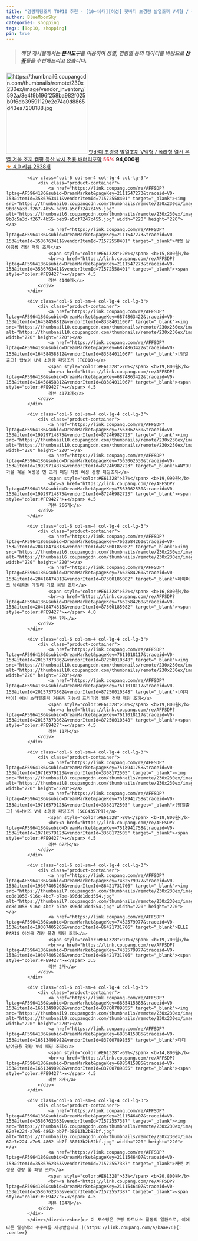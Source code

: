 ```yaml
---
title: "경량패딩조끼 TOP10 추천 - [10~40대][여성] 핫바디 초경량 발열조끼 V넥형 / 폴라형 열선 온열 겨울 조끼 캠핑 등산 낚시 전용 배터리포함"
author: BlueMoonSky
categories: shopping
tags: [Top10, shopping]
pin: true
---
```


> ##### 해당 게시물에서는 [**분석도구**](https://itemscout.io/)를 이용하여 **성별**, **연령별** 등의 데이터를 바탕으로 [**상품**](https://link.coupang.com/a/baae76)들을 추천해드리고 있습니다.
<div class="container"><div class="row">
            <div class="col-6 col-sm-4 col-lg-4 col-lg-3">
                <div class="product-container">
                    <a href="https://link.coupang.com/re/AFFSDP?lptag=AF5964186&subid=DreamMarket&pageKey=7656196862&traceid=V0-153&itemId=20384648568&vendorItemId=87464113043" target="_blank"><img src="https://thumbnail6.coupangcdn.com/thumbnails/remote/230x230ex/image/vendor_inventory/592a/3e4f9b196f258ba982f025b0f6db39591129e2c74a0d8865d43ea7208188.jpg" alt="https://thumbnail6.coupangcdn.com/thumbnails/remote/230x230ex/image/vendor_inventory/592a/3e4f9b196f258ba982f025b0f6db39591129e2c74a0d8865d43ea7208188.jpg" width="220" height="220"></a>
                    <a href="https://link.coupang.com/re/AFFSDP?lptag=AF5964186&subid=DreamMarket&pageKey=7656196862&traceid=V0-153&itemId=20384648568&vendorItemId=87464113043" target="_blank">핫바디 초경량 발열조끼 V넥형 / 폴라형 열선 온열 겨울 조끼 캠핑 등산 낚시 전용 배터리포함</a>
                    <span style="color:#E61328">56%</span> <b>94,000원</b>
                    <br><a href="https://link.coupang.com/re/AFFSDP?lptag=AF5964186&subid=DreamMarket&pageKey=7656196862&traceid=V0-153&itemId=20384648568&vendorItemId=87464113043" target="_blank"><span style="color:#FE9427">★</span> 4.0
                    리뷰 2638개</a>
                </div>
            </div>
            
            <div class="col-6 col-sm-4 col-lg-4 col-lg-3">
                <div class="product-container">
                    <a href="https://link.coupang.com/re/AFFSDP?lptag=AF5964186&subid=DreamMarket&pageKey=2111547273&traceid=V0-153&itemId=3586763411&vendorItemId=71572558401" target="_blank"><img src="https://thumbnail6.coupangcdn.com/thumbnails/remote/230x230ex/image/retail/images/40908335188890-9b0c5a3d-f267-4b55-beb9-a5cf7247c455.jpg" alt="https://thumbnail6.coupangcdn.com/thumbnails/remote/230x230ex/image/retail/images/40908335188890-9b0c5a3d-f267-4b55-beb9-a5cf7247c455.jpg" width="220" height="220"></a>
                    <a href="https://link.coupang.com/re/AFFSDP?lptag=AF5964186&subid=DreamMarket&pageKey=2111547273&traceid=V0-153&itemId=3586763411&vendorItemId=71572558401" target="_blank">캐럿 남여공용 경량 패딩 조끼</a>
                    <span style="color:#E61328">26%</span> <b>15,800원</b>
                    <br><a href="https://link.coupang.com/re/AFFSDP?lptag=AF5964186&subid=DreamMarket&pageKey=2111547273&traceid=V0-153&itemId=3586763411&vendorItemId=71572558401" target="_blank"><span style="color:#FE9427">★</span> 4.5
                    리뷰 4140개</a>
                </div>
            </div>
            
            <div class="col-6 col-sm-4 col-lg-4 col-lg-3">
                <div class="product-container">
                    <a href="https://link.coupang.com/re/AFFSDP?lptag=AF5964186&subid=DreamMarket&pageKey=6874863422&traceid=V0-153&itemId=16458458812&vendorItemId=83384011067" target="_blank"><img src="https://thumbnail10.coupangcdn.com/thumbnails/remote/230x230ex/image/vendor_inventory/a923/fef86558279831c8d485c3e24eae9083295e5ae227fa31e2bd20a362456c.jpg" alt="https://thumbnail10.coupangcdn.com/thumbnails/remote/230x230ex/image/vendor_inventory/a923/fef86558279831c8d485c3e24eae9083295e5ae227fa31e2bd20a362456c.jpg" width="220" height="220"></a>
                    <a href="https://link.coupang.com/re/AFFSDP?lptag=AF5964186&subid=DreamMarket&pageKey=6874863422&traceid=V0-153&itemId=16458458812&vendorItemId=83384011067" target="_blank">[당일출고] 탑보이 U넥 초경량 패딩조끼 (TC010)</a>
                    <span style="color:#E61328">26%</span> <b>19,800원</b>
                    <br><a href="https://link.coupang.com/re/AFFSDP?lptag=AF5964186&subid=DreamMarket&pageKey=6874863422&traceid=V0-153&itemId=16458458812&vendorItemId=83384011067" target="_blank"><span style="color:#FE9427">★</span> 4.5
                    리뷰 4173개</a>
                </div>
            </div>
            
            <div class="col-6 col-sm-4 col-lg-4 col-lg-3">
                <div class="product-container">
                    <a href="https://link.coupang.com/re/AFFSDP?lptag=AF5964186&subid=DreamMarket&pageKey=7563062530&traceid=V0-153&itemId=19929714875&vendorItemId=87246982723" target="_blank"><img src="https://thumbnail10.coupangcdn.com/thumbnails/remote/230x230ex/image/vendor_inventory/6299/0fdad72f8befb935bf68fe2e694c1046727d4d66cdda29128a1b57c140db.jpg" alt="https://thumbnail10.coupangcdn.com/thumbnails/remote/230x230ex/image/vendor_inventory/6299/0fdad72f8befb935bf68fe2e694c1046727d4d66cdda29128a1b57c140db.jpg" width="220" height="220"></a>
                    <a href="https://link.coupang.com/re/AFFSDP?lptag=AF5964186&subid=DreamMarket&pageKey=7563062530&traceid=V0-153&itemId=19929714875&vendorItemId=87246982723" target="_blank">ANYOU 가을 겨울 여성용 면 조끼 패딩 자켓 여성 경량 패딩조끼</a>
                    <span style="color:#E61328">37%</span> <b>19,990원</b>
                    <br><a href="https://link.coupang.com/re/AFFSDP?lptag=AF5964186&subid=DreamMarket&pageKey=7563062530&traceid=V0-153&itemId=19929714875&vendorItemId=87246982723" target="_blank"><span style="color:#FE9427">★</span> 4.5
                    리뷰 266개</a>
                </div>
            </div>
            
            <div class="col-6 col-sm-4 col-lg-4 col-lg-3">
                <div class="product-container">
                    <a href="https://link.coupang.com/re/AFFSDP?lptag=AF5964186&subid=DreamMarket&pageKey=7662584260&traceid=V0-153&itemId=20418474818&vendorItemId=87500185082" target="_blank"><img src="https://thumbnail6.coupangcdn.com/thumbnails/remote/230x230ex/image/vendor_inventory/31e2/9709b7f4976710a803ceb39c4c17f0230d50aabcd8617070c44a75afdd12.png" alt="https://thumbnail6.coupangcdn.com/thumbnails/remote/230x230ex/image/vendor_inventory/31e2/9709b7f4976710a803ceb39c4c17f0230d50aabcd8617070c44a75afdd12.png" width="220" height="220"></a>
                    <a href="https://link.coupang.com/re/AFFSDP?lptag=AF5964186&subid=DreamMarket&pageKey=7662584260&traceid=V0-153&itemId=20418474818&vendorItemId=87500185082" target="_blank">페이퍼코 남여공용 데일리 기모 융털 조끼</a>
                    <span style="color:#E61328">52%</span> <b>16,800원</b>
                    <br><a href="https://link.coupang.com/re/AFFSDP?lptag=AF5964186&subid=DreamMarket&pageKey=7662584260&traceid=V0-153&itemId=20418474818&vendorItemId=87500185082" target="_blank"><span style="color:#FE9427">★</span> 4.0
                    리뷰 7개</a>
                </div>
            </div>
            
            <div class="col-6 col-sm-4 col-lg-4 col-lg-3">
                <div class="product-container">
                    <a href="https://link.coupang.com/re/AFFSDP?lptag=AF5964186&subid=DreamMarket&pageKey=7611018117&traceid=V0-153&itemId=20157373862&vendorItemId=87250010348" target="_blank"><img src="https://thumbnail10.coupangcdn.com/thumbnails/remote/230x230ex/image/vendor_inventory/559c/18cebcccf72d72dffb9da7ab0ddae3a36d78764bcd99b092b80ff9b34249.jpg" alt="https://thumbnail10.coupangcdn.com/thumbnails/remote/230x230ex/image/vendor_inventory/559c/18cebcccf72d72dffb9da7ab0ddae3a36d78764bcd99b092b80ff9b34249.jpg" width="220" height="220"></a>
                    <a href="https://link.coupang.com/re/AFFSDP?lptag=AF5964186&subid=DreamMarket&pageKey=7611018117&traceid=V0-153&itemId=20157373862&vendorItemId=87250010348" target="_blank">[이지바이] 여성 스타일홀릭 겨울용 기능성 프리미엄 웰론 경량 패딩 조끼</a>
                    <span style="color:#E61328">50%</span> <b>19,800원</b>
                    <br><a href="https://link.coupang.com/re/AFFSDP?lptag=AF5964186&subid=DreamMarket&pageKey=7611018117&traceid=V0-153&itemId=20157373862&vendorItemId=87250010348" target="_blank"><span style="color:#FE9427">★</span> 4.5
                    리뷰 11개</a>
                </div>
            </div>
            
            <div class="col-6 col-sm-4 col-lg-4 col-lg-3">
                <div class="product-container">
                    <a href="https://link.coupang.com/re/AFFSDP?lptag=AF5964186&subid=DreamMarket&pageKey=7518941758&traceid=V0-153&itemId=19716579123&vendorItemId=3368172505" target="_blank"><img src="https://thumbnail8.coupangcdn.com/thumbnails/remote/230x230ex/image/vendor_inventory/5061/90cdc27950d82ed3f42500b9b2ba5e7915f84db280564cd6fb9aa82f2d56.jpg" alt="https://thumbnail8.coupangcdn.com/thumbnails/remote/230x230ex/image/vendor_inventory/5061/90cdc27950d82ed3f42500b9b2ba5e7915f84db280564cd6fb9aa82f2d56.jpg" width="220" height="220"></a>
                    <a href="https://link.coupang.com/re/AFFSDP?lptag=AF5964186&subid=DreamMarket&pageKey=7518941758&traceid=V0-153&itemId=19716579123&vendorItemId=3368172505" target="_blank">[당일출고] 빅사이즈 V넥 초경량 패딩조끼 (SCC4357PT)</a>
                    <span style="color:#E61328">80%</span> <b>18,800원</b>
                    <br><a href="https://link.coupang.com/re/AFFSDP?lptag=AF5964186&subid=DreamMarket&pageKey=7518941758&traceid=V0-153&itemId=19716579123&vendorItemId=3368172505" target="_blank"><span style="color:#FE9427">★</span> 4.5
                    리뷰 62개</a>
                </div>
            </div>
            
            <div class="col-6 col-sm-4 col-lg-4 col-lg-3">
                <div class="product-container">
                    <a href="https://link.coupang.com/re/AFFSDP?lptag=AF5964186&subid=DreamMarket&pageKey=7432579977&traceid=V0-153&itemId=19307405265&vendorItemId=86421731706" target="_blank"><img src="https://thumbnail7.coupangcdn.com/thumbnails/remote/230x230ex/image/retail/images/1871978107401180-cc8d1058-916c-4bc7-b7be-896dd1dcd554.jpg" alt="https://thumbnail7.coupangcdn.com/thumbnails/remote/230x230ex/image/retail/images/1871978107401180-cc8d1058-916c-4bc7-b7be-896dd1dcd554.jpg" width="220" height="220"></a>
                    <a href="https://link.coupang.com/re/AFFSDP?lptag=AF5964186&subid=DreamMarket&pageKey=7432579977&traceid=V0-153&itemId=19307405265&vendorItemId=86421731706" target="_blank">ELLE PARIS 여성용 경량 물결 패딩 조끼</a>
                    <span style="color:#E61328">91%</span> <b>19,700원</b>
                    <br><a href="https://link.coupang.com/re/AFFSDP?lptag=AF5964186&subid=DreamMarket&pageKey=7432579977&traceid=V0-153&itemId=19307405265&vendorItemId=86421731706" target="_blank"><span style="color:#FE9427">★</span> 3.5
                    리뷰 2개</a>
                </div>
            </div>
            
            <div class="col-6 col-sm-4 col-lg-4 col-lg-3">
                <div class="product-container">
                    <a href="https://link.coupang.com/re/AFFSDP?lptag=AF5964186&subid=DreamMarket&pageKey=6885415885&traceid=V0-153&itemId=16513498982&vendorItemId=83700789855" target="_blank"><img src="https://thumbnail9.coupangcdn.com/thumbnails/remote/230x230ex/image/vendor_inventory/378b/9fae5f102a792bda543766b3b39e7bbcc59a1e388399da6857f2daaf0835.jpg" alt="https://thumbnail9.coupangcdn.com/thumbnails/remote/230x230ex/image/vendor_inventory/378b/9fae5f102a792bda543766b3b39e7bbcc59a1e388399da6857f2daaf0835.jpg" width="220" height="220"></a>
                    <a href="https://link.coupang.com/re/AFFSDP?lptag=AF5964186&subid=DreamMarket&pageKey=6885415885&traceid=V0-153&itemId=16513498982&vendorItemId=83700789855" target="_blank">디디 남여공용 경량 V넥 패딩 조끼</a>
                    <span style="color:#E61328">69%</span> <b>14,800원</b>
                    <br><a href="https://link.coupang.com/re/AFFSDP?lptag=AF5964186&subid=DreamMarket&pageKey=6885415885&traceid=V0-153&itemId=16513498982&vendorItemId=83700789855" target="_blank"><span style="color:#FE9427">★</span> 4.5
                    리뷰 8개</a>
                </div>
            </div>
            
            <div class="col-6 col-sm-4 col-lg-4 col-lg-3">
                <div class="product-container">
                    <a href="https://link.coupang.com/re/AFFSDP?lptag=AF5964186&subid=DreamMarket&pageKey=2111546407&traceid=V0-153&itemId=3586762363&vendorItemId=71572557387" target="_blank"><img src="https://thumbnail6.coupangcdn.com/thumbnails/remote/230x230ex/image/retail/images/91296547317662-62e7e224-a7e5-4862-bb7f-38013b2b82bf.jpg" alt="https://thumbnail6.coupangcdn.com/thumbnails/remote/230x230ex/image/retail/images/91296547317662-62e7e224-a7e5-4862-bb7f-38013b2b82bf.jpg" width="220" height="220"></a>
                    <a href="https://link.coupang.com/re/AFFSDP?lptag=AF5964186&subid=DreamMarket&pageKey=2111546407&traceid=V0-153&itemId=3586762363&vendorItemId=71572557387" target="_blank">캐럿 여성용 경량 롱 패딩 조끼</a>
                    <span style="color:#E61328">33%</span> <b>20,800원</b>
                    <br><a href="https://link.coupang.com/re/AFFSDP?lptag=AF5964186&subid=DreamMarket&pageKey=2111546407&traceid=V0-153&itemId=3586762363&vendorItemId=71572557387" target="_blank"><span style="color:#FE9427">★</span> 4.5
                    리뷰 184개</a>
                </div>
            </div>
            </div></div><br><br>[👉 이 포스팅은 쿠팡 파트너스 활동의 일환으로, 이에 따른 일정액의 수수료를 제공받습니다.](https://link.coupang.com/a/baae76){: .center}